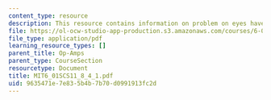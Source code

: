 ```yaml
---
content_type: resource
description: This resource contains information on problem on eyes have it.
file: https://ol-ocw-studio-app-production.s3.amazonaws.com/courses/6-01sc-introduction-to-electrical-engineering-and-computer-science-i-spring-2011/9635471e7e835b4b7b70d0991913fc2d_MIT6_01SCS11_8_4_1.pdf
file_type: application/pdf
learning_resource_types: []
parent_title: Op-Amps
parent_type: CourseSection
resourcetype: Document
title: MIT6_01SCS11_8_4_1.pdf
uid: 9635471e-7e83-5b4b-7b70-d0991913fc2d
---
```

